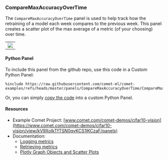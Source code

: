 ### CompareMaxAccuracyOverTime

The `CompareMaxAccuracyOverTime` panel is used to help track how the
retraining of a model each week compares to the previous week. This panel
creates a scatter plot of the max average of a metric (of your choosing)
over time.


<table>
<tr>
<td>
<img src="https://raw.githubusercontent.com/comet-ml/comet-examples/refs/heads/master/panels/CompareMaxAccuracyOverTime/compare-max-accuracy-over-time.png" 
     style="max-width: 300px; max-height: 300px;">
</img>
</td>
</tr>
</table>

#### Python Panel

To include this panel from the github repo, use this code in a Custom Python Panel:

```
%include https://raw.githubusercontent.com/comet-ml/comet-examples/refs/heads/master/panels/CompareMaxAccuracyOverTime/CompareMaxAccuracyOverTime.py
```

Or, you can simply [copy the code](https://raw.githubusercontent.com/comet-ml/comet-examples/refs/heads/master/panels/CompareMaxAccuracyOverTime/CompareMaxAccuracyOverTime.py) into a custom Python Panel.

#### Resources

* Example Comet Project: [www.comet.com/comet-demos/cifar10-vision](https://www.comet.com/comet-demos/cifar10-vision/view/kV9XoIkTfTSN0qyKCS1lKCzaF/panels)
* Documentation:
  * [Logging metrics](https://www.comet.com/docs/v2/api-and-sdk/python-sdk/reference/Experiment/#comet_ml.Experiment.log_metric)
  * [Retrieving metrics](https://www.comet.com/docs/v2/api-and-sdk/python-sdk/reference/APIExperiment/#comet_ml.APIExperiment.get_metrics)
  * [Plotly Graph Objects and Scatter Plots](https://plotly.com/python/line-and-scatter/)



